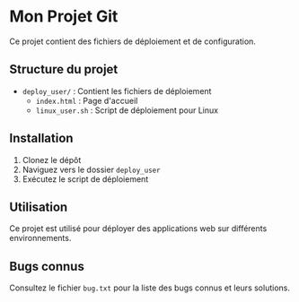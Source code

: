 # Mon Projet Git

Ce projet contient des fichiers de déploiement et de configuration.

## Structure du projet

- `deploy_user/` : Contient les fichiers de déploiement
  - `index.html` : Page d'accueil
  - `linux_user.sh` : Script de déploiement pour Linux

## Installation

1. Clonez le dépôt
2. Naviguez vers le dossier `deploy_user`
3. Exécutez le script de déploiement

## Utilisation

Ce projet est utilisé pour déployer des applications web sur différents environnements.

## Bugs connus

Consultez le fichier `bug.txt` pour la liste des bugs connus et leurs solutions.
